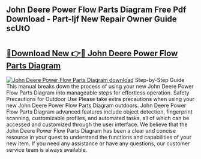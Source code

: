 ## John Deere Power Flow Parts Diagram Free Pdf Download - Part-Ijf New Repair Owner Guide scUtO

# <h2><a href="http://dfi10c.blite.top/?on=John+Deere+Power+Flow+Parts+Diagram">🔗Download New 👉🔴 John Deere Power Flow Parts Diagram</a></h2>

[![John Deere Power Flow Parts Diagram download](https://i.imgur.com/lujVjoI.png)](http://dfi10c.blite.top/?on=John+Deere+Power+Flow+Parts+Diagram)
Step-by-Step Guide This manual breaks down the process of using your new John Deere Power Flow Parts Diagram into manageable steps for effortless operation. Safety Precautions for Outdoor Use Please take extra precautions when using your new John Deere Power Flow Parts Diagram outdoors. John Deere Power Flow Parts Diagram advanced features include object detection, fingerprint scanning, customizable profiles, and automated tasks, all of which can be accessed and customized through the user interface. We believe that the John Deere Power Flow Parts Diagram has been a clear and concise resource in your quest to understand the functions and capabilities of your new item. If you need any assistance or have any questions, our customer service team is always available.
